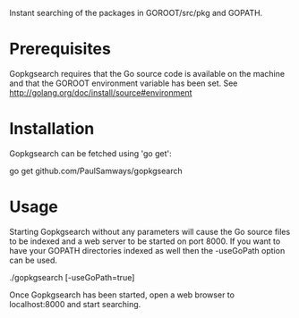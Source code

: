 Instant searching of the packages in GOROOT/src/pkg and GOPATH.

Prerequisites
=============

Gopkgsearch requires that the Go source code is available on the machine and that the GOROOT environment variable has been set. See http://golang.org/doc/install/source#environment


Installation
============

Gopkgsearch can be fetched using 'go get':

  go get github.com/PaulSamways/gopkgsearch


Usage
=====

Starting Gopkgsearch without any parameters will cause the Go source files to be indexed and a web server to be started on port 8000. If you want to have your GOPATH directories indexed as well then the -useGoPath option can be used.

  ./gopkgsearch [-useGoPath=true]


Once Gopkgsearch has been started, open a web browser to localhost:8000 and start searching.

